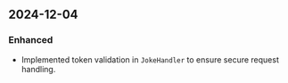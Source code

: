 ## 2024-12-04

### Enhanced
- Implemented token validation in `JokeHandler` to ensure secure request handling.